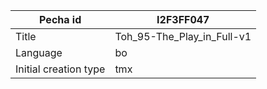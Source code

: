 |Pecha id | I2F3FF047
| --- | --- 
|Title | Toh_95-The_Play_in_Full-v1 
|Language | bo
|Initial creation type | tmx